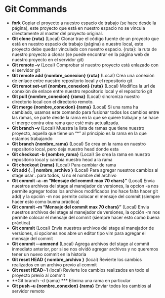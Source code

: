 Git Commands
==

* **fork** Copiar el proyecto a nuestro espacio de trabajo (se hace desde la
  página), este proyecto que está en nuestro espacio no se vincula directamente
  al master del proyecto original.
* **Git clone {ruta}**
(Local) Clonar trae el código fuente de un proyecto que está en nuestro espacio de trabajo (página) a nuestro local, este proyecto debe quedar vinculado con nuestro espacio.
{ruta}: la ruta de nuestro proyecto a clonar (se puede encontrar en la página web de nuestro proyecto en el servidor git)
* **Git remote –v** 
	(Local) Comprobar si nuestro proyecto está enlazado con el servidor git
* **Git remote add {nombre_conexion} {ruta}**
	(Local) Crea una conexión de enlace entre nuestro repositorio local y el repositorio git
* **Git remot set-url {nombre_conexion} {ruta}**
(Local) Modifica la url de conexión de enlace entre nuestro repositorio local y el repositorio git
* **Git pull {nombre_conexion} {rama}**
	(Local) sincroniza nuestro directorio local con el directorio remoto.
* **Git merge {nombre_conexion} {rama}**
(Local) Si una rama ha cambiado, usamos este comando para fusionar todos los cambios entre las ramas, se parte desde la rama en la que se quiere trabajar y se hace el merge contra otra rama que esté más actualizada.
* **Git branch –v**
(Local) Muestra la lista de ramas que tiene nuestro proyecto, aquella que tiene un “*” al principio es la rama en la que estamos trabajando
* **Git branch {nombre_rama}**
(Local) Se crea en la rama en nuestro repositorio local, pero deja nuestro head donde esta
* **Git checkout -b {nombre_rama}**
(Local) Se crea la rama en nuestro repositorio local y cambia nuestro head a la rama
* **Git checkout  {rama}**
(Local) Para cambiar de rama
* **Git add { . | nombre_archivo }**
(Local) Para agregar nuestros cambios al stage usar . para todos, si no el nombre del archivo
* **Git commit –a –m “Mensaje del commit max 70 chars}”**
(Local) Envia nuestros archivos del stage al manejador de versiones, la opcion -a nos permite agregar todos los archivos modificados (no hace falta hacer git add)
y la opción -m nos permite colocar el mensaje del commit (siempre hacer esto como buena práctica)
* **Git commit –m “Mensaje del commit max 70 chars}”**
(Local) Envia nuestros archivos del stage al manejador de versiones, la opción -m nos permite colocar el mensaje del commit (siempre hacer esto como buena práctica)
* **Git commit**
(Local) Envia nuestros archivos del stage al manejador de versiones, si opciones nos abre un editor tipo vim para agregar el mensaje del commit
* **Git commit --ammend**
(Local) Agrega archivos del stage al commit inmediato anterior, por si se nos olvidó agregar archivos y no queremos tener un nuevo commit en la historia
* **Git reset HEAD { nombre_archivo }**
(local) Revierte los cambios realizados en un archivo previo al commit
* **Git reset HEAD~1**
(local) Revierte los cambios realizados en todo el proyecto previo al commit
* **Git branch –d {rama} ***
Elimina una rama en particular
* **Git push –u {nombre_conexion} {rama}**
Enviar todos los cambios al servidor remoto


